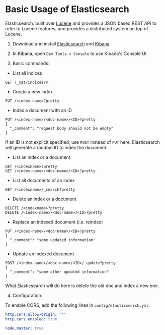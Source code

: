 # Basic Usage of Elasticsearch

Elasticsearch: built over [Lucene](https://lucene.apache.org/core/) and provides a JSON based REST API to refer to Lucene features, and provides a distributed system on top of Lucene.

1. Download and install [Elasticsearch](https://www.elastic.co/downloads/elasticsearch) and [Kibana](https://www.elastic.co/jp/downloads/kibana)

2. In Kibana, open `Dev Tools > Console` to use Kibana's Console UI

3. Basic commands:

* List all indices

```console
GET /_cat/indices?v
```

* Create a new index

```console
PUT /<index-name>?pretty
```

* Index a document with an ID

```console
PUT /<index-name>/<doc-name>/<ID>?pretty
{
  "_comment": "request body should not be empty"
}
```

If an ID is not explicit specified, use `POST` instead of `PUT` here. Elasticsearch will generate a random ID to index the document.

* List an index or a document

```console
GET /<indexname>?pretty
GET /<index-name>/<doc-name>/<ID>?pretty
```

* List all documents of an index

```console
GET /<indexname>/_search?pretty
```

* Delete an index or a document

```console
DELETE /<indexname>?pretty
DELETE /<index-name>/<doc-name>/<ID>?pretty
```

* Replace an indexed document (i.e. reindex)

```console
PUT /<index-name>/<doc-name>/<ID>?pretty
{
  "_comment": "some updated information"
}
```

* Update an indexed document

```console
POST /<index-name>/<doc-name>/<ID>/_update?pretty
{
  "_comment": "some other updated information"
}
```

What Elasticsearch will do here is delete the old doc and index a new one.

4. Configuration:

To enable CORS, add the following lines in `config/elasticsearch.yml`:

```yml
http.cors.allow-origin: "*"
http.cors.enabled: true

node.master: true
```
